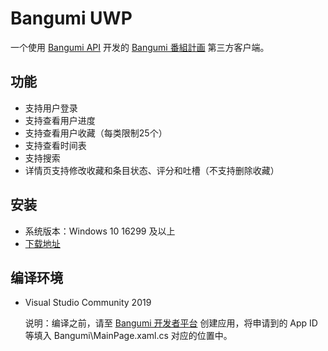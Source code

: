 ﻿# Bangumi UWP

一个使用 [Bangumi API](https://github.com/bangumi/api) 开发的 [Bangumi 番組計画](https://bgm.tv) 第三方客户端。

## 功能

- 支持用户登录
- 支持查看用户进度
- 支持查看用户收藏（每类限制25个）
- 支持查看时间表
- 支持搜索
- 详情页支持修改收藏和条目状态、评分和吐槽（不支持删除收藏）

## 安装

- 系统版本：Windows 10 16299 及以上
- [下载地址](https://www.microsoft.com/store/apps/9PLKXLTWSVXR)

## 编译环境

- Visual Studio Community 2019

    说明：编译之前，请至 [Bangumi 开发者平台](https://bgm.tv/dev/app) 创建应用，将申请到的 App ID 等填入 Bangumi\MainPage.xaml.cs 对应的位置中。